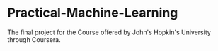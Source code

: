 # Practical-Machine-Learning
The final project for the Course offered by John's Hopkin's University through Coursera.
